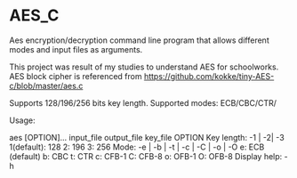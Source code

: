# AES_C
 Aes encryption/decryption command line program that allows different modes and input files as arguments.
 
 This project was result of my studies to understand AES for schoolworks.
 AES block cipher is referenced from
 https://github.com/kokke/tiny-AES-c/blob/master/aes.c
 
 Supports 128/196/256 bits key length.
 Supported modes: ECB/CBC/CTR/
 
 Usage:

 aes [OPTION]... input_file output_file key_file
 OPTION
 Key length: -1 | -2| -3
 1(default): 128 
 2: 196 
 3: 256
 Mode: -e | -b | -t | -c | -C | -o | -O
 e: ECB (default)
 b: CBC
 t: CTR
 c: CFB-1
 C: CFB-8
 o: OFB-1
 O: OFB-8
 Display help: -h
